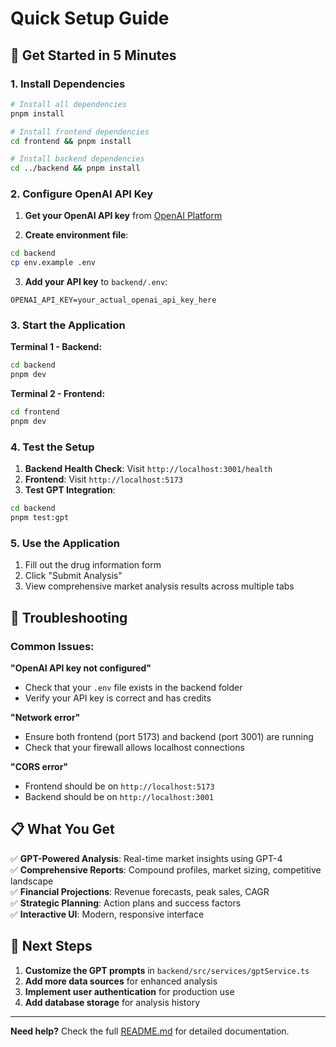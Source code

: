 # Quick Setup Guide

## 🚀 Get Started in 5 Minutes

### 1. Install Dependencies

```bash
# Install all dependencies
pnpm install

# Install frontend dependencies
cd frontend && pnpm install

# Install backend dependencies
cd ../backend && pnpm install
```

### 2. Configure OpenAI API Key

1. **Get your OpenAI API key** from [OpenAI Platform](https://platform.openai.com/api-keys)

2. **Create environment file**:

```bash
cd backend
cp env.example .env
```

3. **Add your API key** to `backend/.env`:

```env
OPENAI_API_KEY=your_actual_openai_api_key_here
```

### 3. Start the Application

**Terminal 1 - Backend:**

```bash
cd backend
pnpm dev
```

**Terminal 2 - Frontend:**

```bash
cd frontend
pnpm dev
```

### 4. Test the Setup

1. **Backend Health Check**: Visit `http://localhost:3001/health`
2. **Frontend**: Visit `http://localhost:5173`
3. **Test GPT Integration**:

```bash
cd backend
pnpm test:gpt
```

### 5. Use the Application

1. Fill out the drug information form
2. Click "Submit Analysis"
3. View comprehensive market analysis results across multiple tabs

## 🔧 Troubleshooting

### Common Issues:

**"OpenAI API key not configured"**

- Check that your `.env` file exists in the backend folder
- Verify your API key is correct and has credits

**"Network error"**

- Ensure both frontend (port 5173) and backend (port 3001) are running
- Check that your firewall allows localhost connections

**"CORS error"**

- Frontend should be on `http://localhost:5173`
- Backend should be on `http://localhost:3001`

## 📋 What You Get

✅ **GPT-Powered Analysis**: Real-time market insights using GPT-4  
✅ **Comprehensive Reports**: Compound profiles, market sizing, competitive landscape  
✅ **Financial Projections**: Revenue forecasts, peak sales, CAGR  
✅ **Strategic Planning**: Action plans and success factors  
✅ **Interactive UI**: Modern, responsive interface

## 🎯 Next Steps

1. **Customize the GPT prompts** in `backend/src/services/gptService.ts`
2. **Add more data sources** for enhanced analysis
3. **Implement user authentication** for production use
4. **Add database storage** for analysis history

---

**Need help?** Check the full [README.md](README.md) for detailed documentation.
